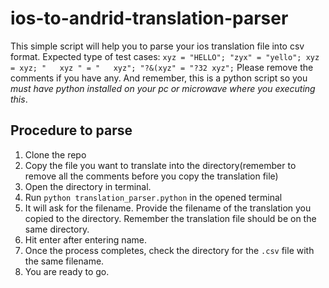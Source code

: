 # ios-to-andrid-translation-parser

This simple script will help you to parse your ios translation file into csv format.
Expected type of test cases:
`
xyz = "HELLO";
"zyx" = "yello";
xyz = xyz;
"   xyz " = "   xyz";
"?&(xyz" = "?32 xyz";
`
Please remove the comments if you have any.
And remember, this is a python script so you *must have python installed on your pc or microwave where you executing this*.

## Procedure to parse

1.  Clone the repo
1.  Copy the file you want to translate into the directory(remember to remove all the comments before you copy the translation file)
1.  Open the directory in terminal.
1.  Run `python translation_parser.python` in the opened terminal
1.  It will ask for the filename. Provide the filename of the translation you copied to the directory. Remember the translation file should be on the same directory.
1.  Hit enter after entering name.
1.  Once the process completes, check the directory for the `.csv` file with the same filename.
1.  You are ready to go.

